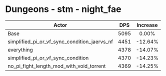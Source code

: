 # Dungeons - stm - night_fae
| Actor | DPS | Increase |
|---|:---:|:---:|
|Base|5095|0.00%|
|simplified_pi_or_vf_sync_condition_jaervs_nf|4451|-12.64%|
|everything|4378|-14.07%|
|simplified_pi_or_vf_sync_condition|4370|-14.23%|
|no_pi_fight_length_mod_with_void_torrent|4369|-14.25%|
